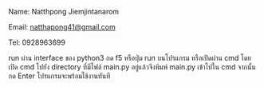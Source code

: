 Name: Natthpong Jiemjintanarom

Email: natthapong41@gmail.com

Tel: 0928963699

run ผ่าน interface ของ python3 กด f5 หรือปุ่ม run บนโปรแกรม
หรือเปิดผ่าน cmd โดยเปิด cmd ไปยัง directory ที่มีไฟล์ main.py อยู่แล้วจึงพิมพ์ main.py เข้าไปใน cmd จากนั้นกด Enter โปรแกรมจะพร้อมใช้งานทันที
